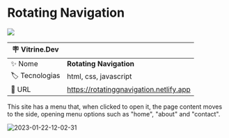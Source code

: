 # Rotating Navigation

![](https://user-images.githubusercontent.com/72042885/208783472-d2f46b9c-726e-4d29-9ff5-d8d9955ef031.JPG#vitrinedev)

| :placard: Vitrine.Dev |     |
| -------------  | --- |
| :sparkles: Nome        | **Rotating Navigation**
| :label: Tecnologias | html, css, javascript
| :rocket: URL         | https://rotatinggnavigation.netlify.app

This site has a menu that, when clicked to open it, the page content moves to the side, opening menu options such as "home", "about" and "contact".

![2023-01-22-12-02-31](https://user-images.githubusercontent.com/72042885/213922884-24a22086-b76c-453f-8c8f-5be0c629da37.gif)
